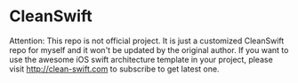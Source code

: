 # CleanSwift
Attention: This repo is not official project. It is just a customized CleanSwift repo for myself and it won't be updated by the original author. If you want to use the awesome iOS swift architecture template in your project, please visit http://clean-swift.com to subscribe to get latest one.
